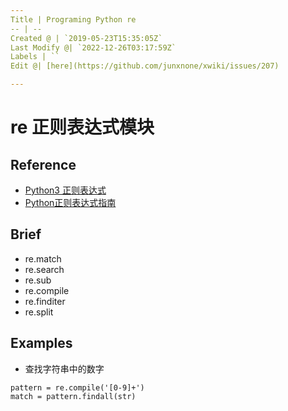 ```yaml
---
Title | Programing Python re
-- | --
Created @ | `2019-05-23T15:35:05Z`
Last Modify @| `2022-12-26T03:17:59Z`
Labels | ``
Edit @| [here](https://github.com/junxnone/xwiki/issues/207)

---
```


# re 正则表达式模块
## Reference
- [Python3 正则表达式](https://www.runoob.com/python3/python3-reg-expressions.html) 
- [Python正则表达式指南](https://www.cnblogs.com/huxi/archive/2010/07/04/1771073.html)

## Brief

- re.match
- re.search
- re.sub
- re.compile
- re.finditer
- re.split

## Examples

- 查找字符串中的数字

```
pattern = re.compile('[0-9]+')
match = pattern.findall(str)
```



